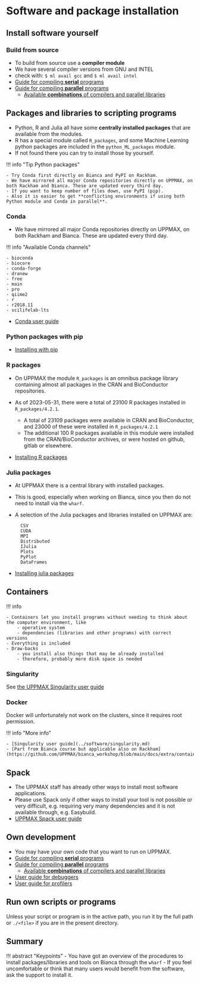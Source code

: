 # Software and package installation

## Install software yourself

### Build from source

- To build from source use a **compiler module**
- We have several compiler versions from GNU and INTEL
- check with: ``$ ml avail gcc`` and ``$ ml avail intel``
- [Guide for compiling **serial** programs](compiling_serial.md)
- [Guide for compiling **parallel** programs](compiling_parallel.md)
    - [Available **combinations** of compilers and parallel libraries](compiling_parallel.md#overview-of-available-compilers-from-gcc-and-intel-and-compatible-mpi-libraries)


## Packages and libraries to scripting programs

- Python, R and Julia all have some **centrally installed packages** that are available from the modules.
- R has a special module called ``R_packages``, and some Machine Learning python packages are included in the ``python_ML_packages`` module.
- If not found there you can try to install those by yourself.


!!! info "Tip Python packages"

    - Try Conda first directly on Bianca and PyPI on Rackham.
    - We have mirrored all major Conda repositories directly on UPPMAX, on both Rackham and Bianca. These are updated every third day.
    - If you want to keep number of files down, use PyPI (pip).
    - Also it is easier to get **conflicting environments if using both Python module and Conda in parallel**.

### Conda

- We have mirrored all major Conda repositories directly on UPPMAX, on both Rackham and Bianca. These are updated every third day.

!!! info "Available Conda channels"

    - bioconda
    - biocore
    - conda-forge
    - dranew
    - free
    - main
    - pro
    - qiime2
    - r
    - r2018.11
    - scilifelab-lts

- [Conda user guide](conda.md)

### Python packages with pip

- [Installing with pip](../software/python_install_packages.md)

### R packages

- On UPPMAX the module ``R_packages`` is an omnibus package library containing almost all packages in the CRAN and BioConductor repositories.
- As of 2023-05-31, there were a total of 23100 R packages installed in ``R_packages/4.2.1``.
    - A total of 23109 packages were available in CRAN and BioConductor, and 23000 of these were installed in ``R_packages/4.2.1``
    - The additional 100 R packages available in this module were installed from the CRAN/BioConductor archives, or were hosted on github, gitlab or elsewhere.

- [Installing R packages](../software/r.md)

### Julia packages

- At UPPMAX there is a central library with installed packages.
- This is good, especially when working on Bianca, since you then do not need to install via the ``wharf``.
- A selection of the Julia packages and libraries installed on UPPMAX are:

        CSV
        CUDA
        MPI
        Distributed
        IJulia
        Plots
        PyPlot
        DataFrames

- [Installing julia packages](http://docs.uppmax.uu.se/software/julia/#how-to-install-personal-packages)

## Containers

!!! info

    - Containers let you install programs without needing to think about the computer environment, like
        - operative system
        - dependencies (libraries and other programs) with correct versions
    - Everything is included
    - Draw-backs
        - you install also things that may be already installed
        - therefore, probably more disk space is needed

### Singularity

See [the UPPMAX Singularity user guide](../cluster_guides/singularity.md)

### Docker

Docker will unfortunately not work on the clusters, since it requires root permission.

!!! info "More info"

    - [Singularity user guide](../software/singularity.md)
    - [Part from Bianca course but applicable also on Rackham](https://github.com/UPPMAX/bianca_workshop/blob/main/docs/extra/containers.md)

## Spack

- The UPPMAX staff has already other ways to install most software applications.
- Please use Spack only if other ways to install your tool is not possible or very difficult, e.g. requiring very many dependencies and it is not available through, e.g. Easybuild.
- [UPPMAX Spack user guide](../software/spack.md)

## Own development

- You may have your own code that you want to run on UPPMAX.
- [Guide for compiling **serial** programs](compiling_serial.md)
- [Guide for compiling **parallel** programs](compiling_parallel.md)
    - [Available **combinations** of compilers and parallel libraries](compiling_parallel.md#overview-of-available-compilers-from-gcc-and-intel-and-compatible-mpi-libraries)
- [User guide for debuggers](../software/debuggers.md)
- [User guide for profilers](../software/profilers.md)

## Run own scripts or programs

Unless your script or program is in the active path, you run it by the full path or `./<file>` if you are in the present directory.

## Summary

!!! abstract "Keypoints"
    - You have got an overview of the procedures to install packages/libraries and tools on Bianca through the ``wharf``
    - If you feel uncomfortable or think that many users would benefit from the software, ask the support to install it.

